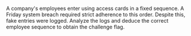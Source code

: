 A company's employees enter using access cards in a fixed sequence. A Friday system breach required strict adherence to this order. Despite this, fake entries were logged. Analyze the logs and deduce the correct employee sequence to obtain the challenge flag.
